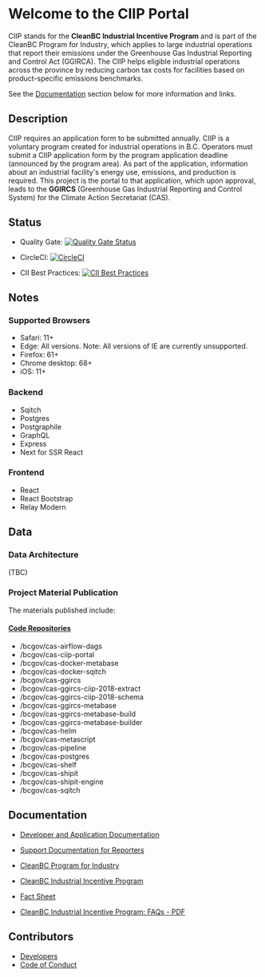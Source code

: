 
# Welcome to the CIIP Portal


CIIP stands for the **CleanBC Industrial Incentive Program** and is part of the CleanBC Program for Industry, which applies to large industrial operations that report their emissions under the Greenhouse Gas Industrial Reporting and Control Act (GGIRCA). The CIIP helps eligible industrial operations across the province by reducing carbon tax costs for facilities based on product-specific emissions benchmarks.

See the [Documentation](#documentation) section below for more information and links.




## Description

CIIP requires an application form to be submitted annually. CIIP is a voluntary program created for industrial operations in B.C. Operators must submit a CIIP application form by the program application deadline (announced by the program area). As part of the application, information about an industrial facility's energy use, emissions, and production is required. This project is the portal to that application, which upon approval, leads to the **GGIRCS** (Greenhouse Gas Industrial Reporting and Control System) for the Climate Action Secretariat (CAS).



## Status

* Quality Gate: [![Quality Gate Status](https://sonarcloud.io/api/project_badges/measure?project=bcgov_cas-ciip-portal&metric=alert_status)](https://sonarcloud.io/dashboard?id=bcgov_cas-ciip-portal)

* CircleCI: [![CircleCI](https://circleci.com/gh/bcgov/cas-ciip-portal.svg?style=svg)](https://circleci.com/gh/bcgov/cas-ciip-portal)

* CII Best Practices: [![CII Best Practices](https://bestpractices.coreinfrastructure.org/projects/3459/badge)](https://bestpractices.coreinfrastructure.org/projects/3459)


## Notes

### Supported Browsers

- Safari: 11+
- Edge: All versions. Note: All versions of IE are currently unsupported.
- Firefox: 61+
- Chrome desktop: 68+
- iOS: 11+

### Backend

- Sqitch
- Postgres
- Postgraphile
- GraphQL
- Express
- Next for SSR React


### Frontend
- React
- React Bootstrap
- Relay Modern


## Data

### Data Architecture



(TBC)



### Project Material Publication

The materials published include:

#### [Code Repositories](https://github.com/bcgov?utf8=%E2%9C%93&q=cas&type=&language=)
 - /bcgov/cas-airflow-dags
 - /bcgov/cas-ciip-portal
 - /bcgov/cas-docker-metabase
 - /bcgov/cas-docker-sqitch
 - /bcgov/cas-ggircs
 - /bcgov/cas-ggircs-ciip-2018-extract
 - /bcgov/cas-ggircs-ciip-2018-schema
 - /bcgov/cas-ggircs-metabase
 - /bcgov/cas-ggircs-metabase-build
 - /bcgov/cas-ggircs-metabase-builder
 - /bcgov/cas-helm
 - /bcgov/cas-metascript
 - /bcgov/cas-pipeline
 - /bcgov/cas-postgres
 - /bcgov/cas-shelf
 - /bcgov/cas-shipit
 - /bcgov/cas-shipit-engine
 - /bcgov/cas-sqitch




## Documentation

- [Developer and Application Documentation](./docs/README.md)

- [Support Documentation for Reporters](./docs/reporting-guide.md)

- [CleanBC Program for Industry](https://www2.gov.bc.ca/gov/content/environment/climate-change/industry/cleanbc-program-for-industry)

- [CleanBC Industrial Incentive Program](https://www2.gov.bc.ca/gov/content?id=6F748A4DD83447C59B8B9361882FF9A3)

- [Fact Sheet](https://www2.gov.bc.ca/assets/gov/environment/climate-change/ind/cleanbc-program-for-industry/ciip_factsheet_190524_final.pdf?forcedownload=true)

- [CleanBC Industrial Incentive Program: FAQs - PDF](https://www2.gov.bc.ca/assets/gov/environment/climate-change/ind/cleanbc-program-for-industry/cleanbc_industrial_incentive_program_faq.pdf?forcedownload=true)



## Contributors

- [Developers](https://github.com/bcgov/cas-ciip-portal/graphs/contributors)
- [Code of Conduct](docs/CODE_OF_CONDUCT.md)
